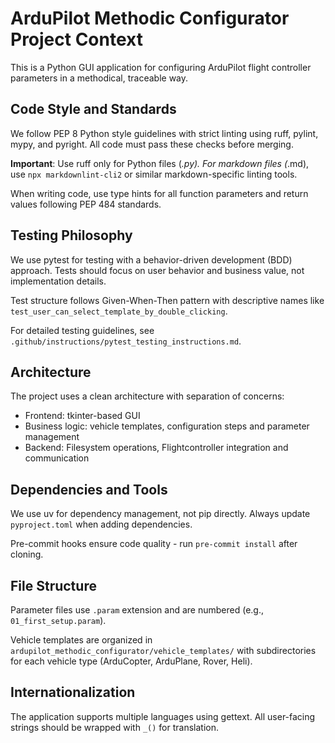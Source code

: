 # ArduPilot Methodic Configurator Project Context

This is a Python GUI application for configuring ArduPilot flight controller parameters in a methodical, traceable way.

## Code Style and Standards

We follow PEP 8 Python style guidelines with strict linting using ruff, pylint, mypy, and pyright.
All code must pass these checks before merging.

**Important**: Use ruff only for Python files (*.py).
For markdown files (*.md), use `npx markdownlint-cli2` or similar markdown-specific linting tools.

When writing code, use type hints for all function parameters and return values following PEP 484 standards.

## Testing Philosophy

We use pytest for testing with a behavior-driven development (BDD) approach.
Tests should focus on user behavior and business value, not implementation details.

Test structure follows Given-When-Then pattern with descriptive names like `test_user_can_select_template_by_double_clicking`.

For detailed testing guidelines, see `.github/instructions/pytest_testing_instructions.md`.

## Architecture

The project uses a clean architecture with separation of concerns:

- Frontend: tkinter-based GUI
- Business logic: vehicle templates, configuration steps and parameter management
- Backend: Filesystem operations, Flightcontroller integration and communication

## Dependencies and Tools

We use uv for dependency management, not pip directly.
Always update `pyproject.toml` when adding dependencies.

Pre-commit hooks ensure code quality - run `pre-commit install` after cloning.

## File Structure

Parameter files use `.param` extension and are numbered (e.g., `01_first_setup.param`).

Vehicle templates are organized in `ardupilot_methodic_configurator/vehicle_templates/` with subdirectories
for each vehicle type (ArduCopter, ArduPlane, Rover, Heli).

## Internationalization

The application supports multiple languages using gettext.
All user-facing strings should be wrapped with `_()` for translation.
